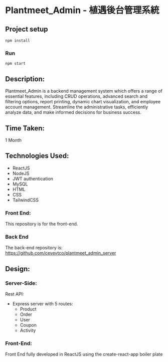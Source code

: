 # Plantmeet_Admin - 植遇後台管理系統

## Project setup
```
npm install
```

### Run
```
npm start
```

## Description:

Plantmeet_Admin is a backend management system which offers a range of essential features, including CRUD operations, advanced search and filtering options, report printing, dynamic chart visualization, and employee account management. Streamline the administrative tasks, efficiently analyze data, and make informed decisions for business success.

## Time Taken:

1 Month

## Technologies Used:

- ReactJS
- NodeJS
- JWT authentication
- MySQL
- HTML
- CSS
- TailwindCSS

### Front End:

This repository is for the front-end.

### Back End

The back-end repository is: https://github.com/cevevtco/plantmeet_admin_server


## Design:


### Server-Side:
Rest API: 
- Express server with 5 routes:
  - Product
  - Order
  - User
  - Coupon
  - Activity


### Front-End:

Front End fully developed in ReactJS using the create-react-app boiler plate





